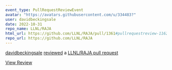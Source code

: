 ```yaml
---
event_type: PullRequestReviewEvent
avatar: "https://avatars.githubusercontent.com/u/334483?"
user: davidbeckingsale
date: 2022-10-31
repo_name: LLNL/RAJA
html_url: https://github.com/LLNL/RAJA/pull/1361#pullrequestreview-1162647530
repo_url: https://github.com/LLNL/RAJA
---
```


<a href='https://github.com/davidbeckingsale' target='_blank'>davidbeckingsale</a> <a href='https://github.com/LLNL/RAJA/pull/1361#pullrequestreview-1162647530' target='_blank'>reviewed</a> a <a href='https://github.com/LLNL/RAJA/pull/1361' target='_blank'>LLNL/RAJA pull request</a>

<small></small>

<a href='https://github.com/LLNL/RAJA/pull/1361#pullrequestreview-1162647530' target='_blank'>View Review</a>